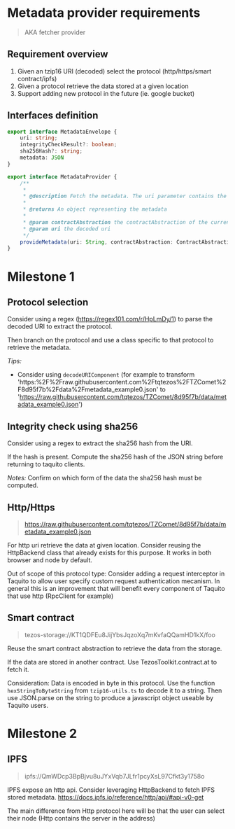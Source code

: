 # Metadata provider requirements
> AKA fetcher provider 

## Requirement overview
1. Given an tzip16 URI (decoded) select the protocol (http/https/smart contract/ipfs)
2. Given a protocol retrieve the data stored at a given location 
3. Support adding new protocol in the future (ie. google bucket)

## Interfaces definition

``` ts
export interface MetadataEnvelope {
    uri: string;
    integrityCheckResult?: boolean;
    sha256Hash?: string;
    metadata: JSON
}

export interface MetadataProvider {
    /**
     *
     * @description Fetch the metadata. The uri parameter contains the required information to locate metadata contents (http/https, ipfs, tezos-storage).
     *
     * @returns An object representing the metadata
     *
     * @param contractAbstraction the contractAbstraction of the current contract (useful if metadata are located inside its own storage)
     * @param uri the decoded uri
     */
    provideMetadata(uri: String, contractAbstraction: ContractAbstraction<ContractProvider | Wallet>): Promise<MetadataEnvelope>;
}
```

# Milestone 1

## Protocol selection

Consider using a regex (https://regex101.com/r/HpLmDy/1) to parse the decoded URI to extract the protocol.

Then branch on the protocol and use a class specific to that protocol to retrieve the metadata.

*Tips:*
- Consider using `decodeURIComponent` (for example to transform 'https:%2F%2Fraw.githubusercontent.com%2Ftqtezos%2FTZComet%2F8d95f7b%2Fdata%2Fmetadata_example0.json' to 'https://raw.githubusercontent.com/tqtezos/TZComet/8d95f7b/data/metadata_example0.json')

## Integrity check using sha256

Consider using a regex to extract the sha256 hash from the URI.

If the hash is present. Compute the sha256 hash of the JSON string before returning to taquito clients.

*Notes:* Confirm on which form of the data the sha256 hash must be computed.

## Http/Https
> https://raw.githubusercontent.com/tqtezos/TZComet/8d95f7b/data/metadata_example0.json

For http uri retrieve the data at given location. Consider reusing the HttpBackend class that already exists for this purpose. It works in both browser and node by default.

Out of scope of this protocol type:
Consider adding a request interceptor in Taquito to allow user specify custom request authentication mecanism. In general this is an improvement that will benefit every component of Taquito that use http (RpcClient for example)

## Smart contract
> tezos-storage://KT1QDFEu8JijYbsJqzoXq7mKvfaQQamHD1kX/foo

Reuse the smart contract abstraction to retrieve the data from the storage.

If the data are stored in another contract. Use TezosToolkit.contract.at to fetch it.

Consideration:
Data is encoded in byte in this protocol. Use the function `hexStringToByteString` from `tzip16-utils.ts` to decode it to a string. Then use JSON.parse on the string to produce a javascript object useable by Taquito users.


# Milestone 2

## IPFS 
> ipfs://QmWDcp3BpBjvu8uJYxVqb7JLfr1pcyXsL97Cfkt3y1758o


IPFS expose an http api. Consider leveraging HttpBackend to fetch IPFS stored metadata. https://docs.ipfs.io/reference/http/api/#api-v0-get

The main difference from Http protocol here will be that the user can select their node (Http contains the server in the address)

